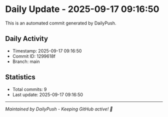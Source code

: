 # Daily Update - 2025-09-17 09:16:50

This is an automated commit generated by DailyPush.

## Daily Activity
- Timestamp: 2025-09-17 09:16:50
- Commit ID: 1299618f
- Branch: main

## Statistics
- Total commits: 9
- Last update: 2025-09-17 09:16:50

---
*Maintained by DailyPush - Keeping GitHub active! 🚀*
